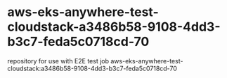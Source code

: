 # aws-eks-anywhere-test-cloudstack-a3486b58-9108-4dd3-b3c7-feda5c0718cd-70
repository for use with E2E test job aws-eks-anywhere-test-cloudstack:a3486b58-9108-4dd3-b3c7-feda5c0718cd-70
